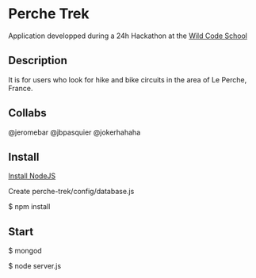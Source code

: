 # Perche Trek

Application developped during a 24h Hackathon at the [Wild Code School](wildcodeschool.fr)

## Description

It is for users who look for hike and bike circuits in the area of Le Perche, France.

## Collabs

@jeromebar @jbpasquier @jokerhahaha

## Install

[Install NodeJS](https://nodejs.org/en/download/package-manager/)

Create perche-trek/config/database.js

$ npm install

## Start

$ mongod

$ node server.js
